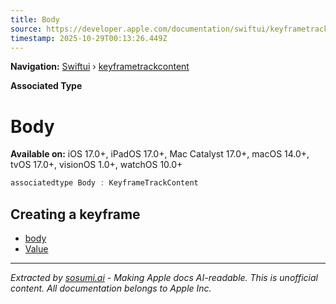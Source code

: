 ```yaml
---
title: Body
source: https://developer.apple.com/documentation/swiftui/keyframetrackcontent/body-swift.associatedtype
timestamp: 2025-10-29T00:13:26.449Z
---
```


**Navigation:** [Swiftui](/documentation/swiftui) › [keyframetrackcontent](/documentation/swiftui/keyframetrackcontent)

**Associated Type**

# Body

**Available on:** iOS 17.0+, iPadOS 17.0+, Mac Catalyst 17.0+, macOS 14.0+, tvOS 17.0+, visionOS 1.0+, watchOS 10.0+

```swift
associatedtype Body : KeyframeTrackContent
```

## Creating a keyframe

- [body](/documentation/swiftui/keyframetrackcontent/body-swift.property)
- [Value](/documentation/swiftui/keyframetrackcontent/value)

---

*Extracted by [sosumi.ai](https://sosumi.ai) - Making Apple docs AI-readable.*
*This is unofficial content. All documentation belongs to Apple Inc.*
